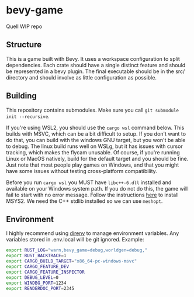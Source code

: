 # bevy-game

Quell WIP repo

## Structure

This is a game built with Bevy. It uses a workspace configuration to split dependencies. Each crate should have a single distinct feature and should be represented in a bevy plugin. The final executable should be in the src/ directory and should involve as little configuration as possible.

## Building

This repository contains submodules. Make sure you call `git submodule init --recursive`.

If you're using WSL2, you should use the `cargo wsl` command below. This builds with MSVC, which can be a bit difficult to setup. If you don't want to do that, you can build with the windows GNU target, but you won't be able to debug. The linux build runs well on WSLg, but it has issues with cursor tracking, which makes the flycam unusable. Of course, if you're running Linux or MacOS natively, build for the default target and you should be fine. Just note that most people play games on Windows, and that you might have some issues without testing cross-platform compatibility.

Before you run `cargo wsl` you MUST have `libc++-6.dll` installed and available on your Windows system path. If you do not do this, the game will fail to start with no error message. Follow the instructions [here](https://www.msys2.org) to install MSYS2. We need the C++ stdlib installed so we can use `meshopt`.

## Environment

I highly recommend using [direnv](https://github.com/direnv/direnv) to manage environment variables. Any variables stored in .env.local will be git ignored. Example:

```sh
export RUST_LOG="warn,bevy_game=debug,worldgen=debug,"
export RUST_BACKTRACE=1
export CARGO_BUILD_TARGET="x86_64-pc-windows-msvc"
export CARGO_FEATURE_DEV
export CARGO_FEATURE_INSPECTOR
export DEBUG_LEVEL=0
export WINDBG_PORT=1234
export RENDERDOC_PORT=2345
```